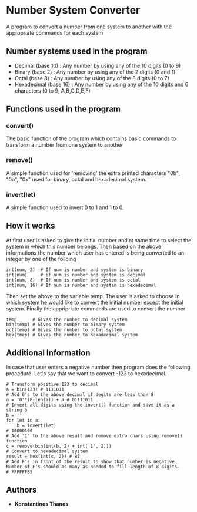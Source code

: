 # Number System Converter
A program to convert a number from one system to another with the appropriate commands for each system

##  Number systems used in the program
* Decimal (base 10) : Any number by using any of the 10 digits (0 to 9)
* Binary (base 2)  : Any number by using any of the 2 digits (0 and 1)
* Octal (base 8)  : Any number by using any of the 8 digits (0 to 7)
* Hexadecimal (base 16) : Any number by using any of the 10 digits and 6 characters (0 to 9, A,B,C,D,E,F)

## Functions used in the program
### convert()
The basic function of the program which contains basic commands to transform a number from one system to another

### remove()
A simple function used for 'removing' the extra printed characters "0b", "0o", "0x" used for binary, octal and hexadecimal system.

### invert(let)
A simple function used to invert 0 to 1 and 1 to 0.

## How it works
At first user is asked to give the initial number and at same time to select the system in which this number belongs.
Then based on the above informations the number which user has entered is being converted to an integer by one of the folloing
```
int(num, 2)  # If num is number and system is binary
int(num)     # if num is number and system is decimal
int(num, 8)  # If num is number and system is octal
int(num, 16) # If num is number and system is hexadecimal
```
Then set the above to the variable temp.
The user is asked to choose in which system he would like to convert the initial number except the initial system.
Finally the appripriate commands are used to convert the number
```
temp      # Gives the number to decimal system
bin(temp) # Gives the number to binary system
oct(temp) # Gives the number to octal system
hex(tmep) # Gives the number to hexadecimal system
```

## Additional Information
In case that user enters a negative number then program does the following procedure. Let's say that we want to convert -123 to hexadecimal.
```
# Transform positive 123 to decimal
a = bin(123) # 1111011
# Add 0's to the above decimal if degits are less than 8
a = '0'*(8-len(a)) + a # 01111011
# Invert all digits using the invert() function and save it as a string b
b = ''
for let in a:
    b = invert(let)
# 10000100
# Add '1' to the above result and remove extra chars using remove() function
c = remove(bin(int(b, 2) + int('1', 2)))
# Convert to hexadecimal system
result = hex(int(c, 2)) # 85
# Add F's in front of the result to show that number is negative. 
Number of F's should as many as needed to fill length of 8 digits. 
# FFFFFF85
```

## Authors

* **Konstantinos Thanos**
